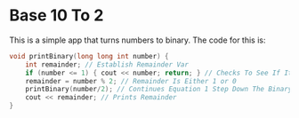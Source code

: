 # Base 10 To 2
This is a simple app that turns numbers to binary.
The code for this is:
```cpp
void printBinary(long long int number) {
	int remainder; // Establish Remainder Var
	if (number <= 1) { cout << number; return; } // Checks To See If It Is At The Last Digit
	remainder = number % 2; // Remainder Is Either 1 or 0
	printBinary(number/2); // Continues Equation 1 Step Down The Binary Digits
	cout << remainder; // Prints Remainder
}
```
